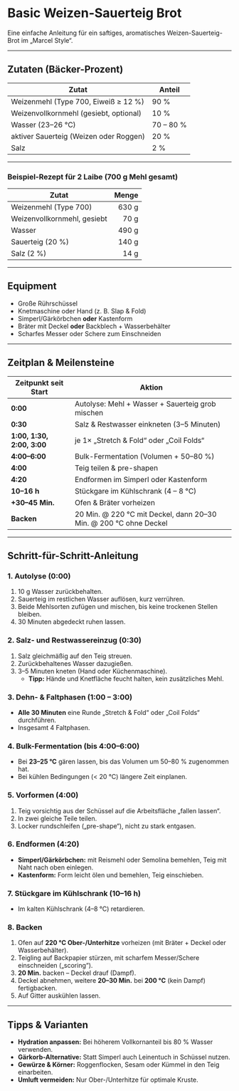 # Basic Weizen-Sauerteig Brot

Eine einfache Anleitung für ein saftiges, aromatisches Weizen-Sauerteig-Brot im „Marcel Style“.

---

## Zutaten (Bäcker-Prozent)

| Zutat                                       | Anteil          |
|---------------------------------------------|-----------------|
| Weizenmehl (Type 700, Eiweiß ≥ 12 %)        | 90 %            |
| Weizenvollkornmehl (gesiebt, optional)      | 10 %            |
| Wasser (23–26 °C)                           | 70 – 80 %        |
| aktiver Sauerteig (Weizen oder Roggen)      | 20 %            |
| Salz                                        | 2 %             |

---

### Beispiel-Rezept für 2 Laibe (700 g Mehl gesamt)

| Zutat                       | Menge   |
|-----------------------------|--------:|
| Weizenmehl (Type 700)       | 630 g   |
| Weizenvollkornmehl, gesiebt |  70 g   |
| Wasser                      | 490 g   |
| Sauerteig (20 %)            | 140 g   |
| Salz (2 %)                  |  14 g   |

---

## Equipment

- Große Rührschüssel  
- Knetmaschine oder Hand (z. B. Slap & Fold)  
- Simperl/Gärkörbchen **oder** Kastenform  
- Bräter mit Deckel **oder** Backblech + Wasserbehälter  
- Scharfes Messer oder Schere zum Einschneiden  

---

## Zeitplan & Meilensteine

| Zeitpunkt seit Start | Aktion                                             |
|----------------------|----------------------------------------------------|
| **0:00**             | Autolyse: Mehl + Wasser + Sauerteig grob mischen   |
| **0:30**             | Salz & Restwasser einkneten (3–5 Minuten)          |
| **1:00, 1:30, 2:00, 3:00** | je 1× „Stretch & Fold“ oder „Coil Folds“         |
| **4:00–6:00**        | Bulk-Fermentation (Volumen + 50–80 %)              |
| **4:00**             | Teig teilen & pre-shapen                           |
| **4:20**             | Endformen im Simperl oder Kastenform               |
| **10–16 h**          | Stückgare im Kühlschrank (4 – 8 °C)                |
| **+30–45 Min.**      | Ofen & Bräter vorheizen                            |
| **Backen**           | 20 Min. @ 220 °C mit Deckel, dann 20–30 Min. @ 200 °C ohne Deckel |

---

## Schritt-für-Schritt-Anleitung

### 1. Autolyse (0:00)
1. 10 g Wasser zurückbehalten.  
2. Sauerteig im restlichen Wasser auflösen, kurz verrühren.  
3. Beide Mehlsorten zufügen und mischen, bis keine trockenen Stellen bleiben.  
4. 30 Minuten abgedeckt ruhen lassen.

### 2. Salz- und Restwassereinzug (0:30)
1. Salz gleichmäßig auf den Teig streuen.  
2. Zurückbehaltenes Wasser dazugießen.  
3. 3–5 Minuten kneten (Hand oder Küchenmaschine).  
   - **Tipp:** Hände und Knetfläche feucht halten, kein zusätzliches Mehl.

### 3. Dehn- & Faltphasen (1:00 – 3:00)
- **Alle 30 Minuten** eine Runde „Stretch & Fold“ oder „Coil Folds“ durchführen.  
- Insge­samt 4 Faltphasen.

### 4. Bulk-Fermentation (bis 4:00–6:00)
- Bei **23–25 °C** gären lassen, bis das Volumen um 50–80 % zugenommen hat.  
- Bei kühlen Bedingungen (< 20 °C) längere Zeit einplanen.

### 5. Vorformen (4:00)
1. Teig vorsichtig aus der Schüssel auf die Arbeitsfläche „fallen lassen“.  
2. In zwei gleiche Teile teilen.  
3. Locker rundschleifen („pre-shape“), nicht zu stark entgasen.

### 6. Endformen (4:20)
- **Simperl/Gärkörbchen:** mit Reismehl oder Semolina bemehlen, Teig mit Naht nach oben einlegen.  
- **Kastenform:** Form leicht ölen und bemehlen, Teig einschieben.

### 7. Stückgare im Kühlschrank (10–16 h)
- Im kalten Kühlschrank (4–8 °C) retardieren.

### 8. Backen
1. Ofen auf **220 °C Ober-/Unterhitze** vorheizen (mit Bräter + Deckel oder Wasserbehälter).  
2. Teigling auf Backpapier stürzen, mit scharfem Messer/Schere einschneiden („scoring“).  
3. **20 Min.** backen – Deckel drauf (Dampf).  
4. Deckel abnehmen, weitere **20–30 Min.** bei **200 °C** (kein Dampf) fertigbacken.  
5. Auf Gitter auskühlen lassen.

---

## Tipps & Varianten

- **Hydration anpassen:** Bei höherem Vollkornanteil bis 80 % Wasser verwenden.  
- **Gärkorb-Alternative:** Statt Simperl auch Leinentuch in Schüssel nutzen.  
- **Gewürze & Körner:** Roggenflocken, Sesam oder Kümmel in den Teig einarbeiten.  
- **Umluft vermeiden:** Nur Ober-/Unterhitze für optimale Kruste.  
